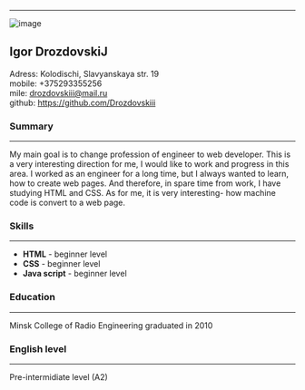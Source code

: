 ----------
![image](https://c.radikal.ru/c15/2002/bc/8515c2cc7a11.jpg)      
## Igor DrozdovskiJ
Adress: Kolodischi, Slavyanskaya str. 19  
mobile: +375293355256  
mile: drozdovskiii@mail.ru  
github: https://github.com/Drozdovskiii  
### Summary
---
   My main goal is to change profession of engineer to web developer. This is a very interesting direction for me, I would like to work and progress in this area. I worked as an engineer for a long time, but I always wanted to learn, how to create web pages. And therefore, in spare time from work, I have studying HTML and CSS. As for me, it is very interesting- how machine code is convert to a web page.
### Skills
---

- **HTML** - beginner  level
- **CSS** - beginner level
- **Java script** - beginner level
### Education
---
Minsk College of Radio Engineering graduated in 2010
### English level
---
Pre-intermidiate level (A2)

